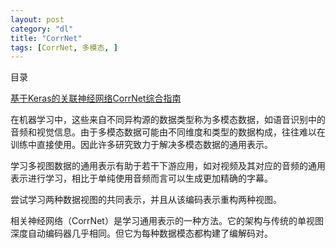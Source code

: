 ```yaml
---
layout: post
category: "dl"
title: "CorrNet"
tags: [CorrNet, 多模态, ]
---
```


目录

<!-- TOC -->


<!-- /TOC -->

[基于Keras的关联神经网络CorrNet综合指南](https://mp.weixin.qq.com/s/Lx1mCVtuFKkeuP_ovFJopg)

在机器学习中，这些来自不同异构源的数据类型称为多模态数据，如语音识别中的音频和视觉信息。由于多模态数据可能由不同维度和类型的数据构成，往往难以在训练中直接使用。因此许多研究致力于解决多模态数据的通用表示。

学习多视图数据的通用表示有助于若干下游应用，如对视频及其对应的音频的通用表示进行学习，相比于单纯使用音频而言可以生成更加精确的字幕。

尝试学习两种数据视图的共同表示，并且从该编码表示重构两种视图。
 
相关神经网络（CorrNet）是学习通用表示的一种方法。它的架构与传统的单视图深度自动编码器几乎相同。但它为每种数据模态都构建了编解码对。
